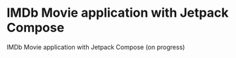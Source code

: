 # IMDb Movie application with Jetpack Compose
IMDb Movie application with Jetpack Compose (on progress)
